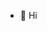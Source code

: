 - 👋 Hi

<!---
Flowdawan/Flowdawan is a ✨ special ✨ repository because its `README.md` (this file) appears on your GitHub profile.
You can click the Preview link to take a look at your changes.
--->
